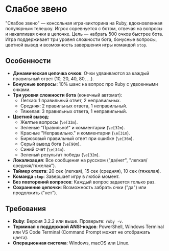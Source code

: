 # Слабое звено

"Слабое звено" — консольная игра-викторина на Ruby, вдохновленная популярным телешоу. Игрок соревнуется с ботом, отвечая на вопросы и накапливая очки в цепочке. Цель — набрать 500 очков быстрее бота. Игра поддерживает три уровня сложности бота, бонусные вопросы, цветной вывод и возможность завершения игры командой `stop`.

## Особенности

- **Динамическая цепочка очков**: Очки удваиваются за каждый правильный ответ (10, 20, 40, 80, ...).
- **Бонусные вопросы**: 10% шанс на вопрос про Ruby с удвоенными очками.
- **Три уровня сложности бота** (конечный автомат):
  - Легкая: 1 правильный ответ, 2 неправильных.
  - Средняя: 2 правильных ответа, 1 неправильный.
  - Тяжелая: 3 правильных ответа, 1 неправильный.
- **Цветной вывод**:
  - Желтые вопросы (`\e[33m`).
  - Зеленые "Правильно!" и комментарии (`\e[32m`).
  - Красные "Неправильно." и комментарии (`\e[31m`).
  - Бирюзовый правильный ответ при ошибке (`\e[36m`).
  - Серый вывод бота (`\e[90m`).
  - Синий счет (`\e[34m`).
  - Зеленый результат победы (`\e[32m`).
- **Локализация**: Все сообщения на русском ("да/нет", "легкая/средняя/тяжелая").
- **Таймер ответа**: 20 сек (легкая), 15 сек (средняя), 10 сек (тяжелая).
- **Команда `stop`**: Завершает игру в любой момент.
- **Без повторений вопросов**: Каждый вопрос задается только раз.
- **Сохранение цепочки**: Возможность забрать очки ("да") или продолжить ("нет").

## Требования

- **Ruby**: Версия 3.2.2 или выше. Проверьте: `ruby -v`.
- **Терминал с поддержкой ANSI-кодов**: PowerShell, Windows Terminal или VS Code Terminal (Command Prompt может не отображать цвета).
- **Операционная система**: Windows, macOS или Linux.
